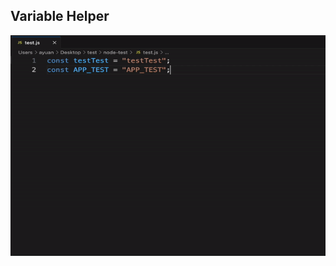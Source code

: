 ## Variable Helper

![demo](https://github.com/qiuzongyuan/variable-helper/blob/main/images/demo.gif)